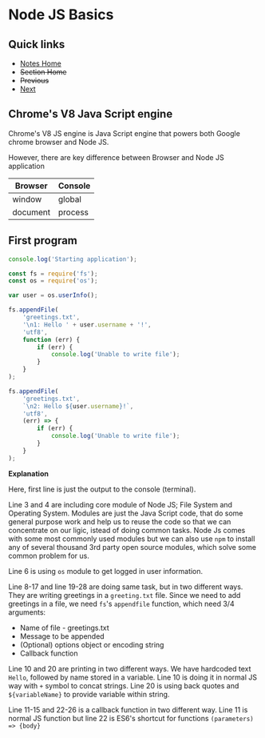 # Node JS Basics

## Quick links

- [Notes Home](../README.md)
- ~~Section Home~~
- ~~Previous~~
- [Next]()

## Chrome's V8 Java Script engine

Chrome's V8 JS engine is Java Script engine that powers both Google chrome browser and Node JS.

However, there are key difference between Browser and Node JS application

| Browser         | Console        |
|-----------------|----------------|
| window          | global         |
| document        | process        |

## First program

```javascript
console.log('Starting application');

const fs = require('fs');
const os = require('os');

var user = os.userInfo();

fs.appendFile(
    'greetings.txt',
    '\n1: Hello ' + user.username + '!',
    'utf8',
    function (err) {
        if (err) {
            console.log('Unable to write file');
        }
    }
);

fs.appendFile(
    'greetings.txt',
    `\n2: Hello ${user.username}!`,
    'utf8',
    (err) => {
        if (err) {
            console.log('Unable to write file');
        }
    }
);
```

**Explanation**

Here, first line is just the output to the console (terminal).

Line 3 and 4 are including core module of Node JS; File System and Operating System. Modules are just the Java Script code, that do some general purpose work and help us to reuse the code so that we can concentrate on our ligic, istead of doing common tasks. Node Js comes with some most commonly used modules but we can also use `npm` to install any of several thousand 3rd party open source modules, which solve some common problem for us.

Line 6 is using `os` module to get logged in user information.

Line 8-17 and line 19-28 are doing same task, but in two different ways. They are writing greetings in a `greeting.txt` file. Since we need to add greetings in a file, we need `fs`'s `appendfile` function, which need 3/4 arguments:

- Name of file - greetings.txt
- Message to be appended
- (Optional) options object or encoding string
- Callback function

Line 10 and 20 are printing in two different ways. We have hardcoded text `Hello`, followed by name stored in a variable. Line 10 is doing it in normal JS way with `+` symbol to concat strings. Line 20 is using back quotes and `${variableName}` to provide variable within string.

Line 11-15 and 22-26 is a callback function in two different way. Line 11 is normal JS function but line 22 is ES6's shortcut for functions `(parameters) => {body}`